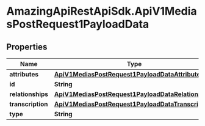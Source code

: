 # AmazingApiRestApiSdk.ApiV1MediasPostRequest1PayloadData

## Properties

Name | Type | Description | Notes
------------ | ------------- | ------------- | -------------
**attributes** | [**ApiV1MediasPostRequest1PayloadDataAttributes**](ApiV1MediasPostRequest1PayloadDataAttributes.md) |  | [optional] 
**id** | **String** |  | [optional] 
**relationships** | [**ApiV1MediasPostRequest1PayloadDataRelationships**](ApiV1MediasPostRequest1PayloadDataRelationships.md) |  | [optional] 
**transcription** | [**ApiV1MediasPostRequest1PayloadDataTranscription**](ApiV1MediasPostRequest1PayloadDataTranscription.md) |  | [optional] 
**type** | **String** |  | [optional] 


